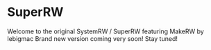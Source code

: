 # SuperRW
Welcome to the original SystemRW / SuperRW featuring MakeRW by lebigmac
Brand new version coming very soon! Stay tuned!
